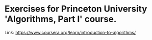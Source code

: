 # Exercises for Princeton University 'Algorithms, Part I' course.

Link: https://www.coursera.org/learn/introduction-to-algorithms/

